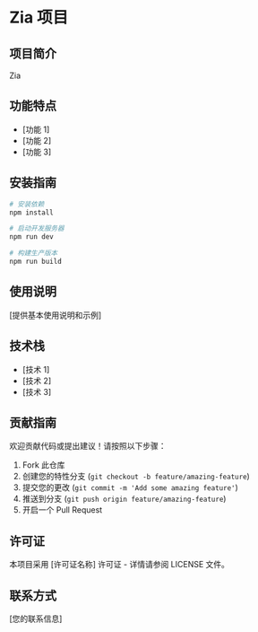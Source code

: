 # Zia 项目

## 项目简介
Zia

## 功能特点
- [功能 1]
- [功能 2]
- [功能 3]

## 安装指南
```bash
# 安装依赖
npm install

# 启动开发服务器
npm run dev

# 构建生产版本
npm run build
```

## 使用说明
[提供基本使用说明和示例]

## 技术栈
- [技术 1]
- [技术 2]
- [技术 3]

## 贡献指南
欢迎贡献代码或提出建议！请按照以下步骤：
1. Fork 此仓库
2. 创建您的特性分支 (`git checkout -b feature/amazing-feature`)
3. 提交您的更改 (`git commit -m 'Add some amazing feature'`)
4. 推送到分支 (`git push origin feature/amazing-feature`)
5. 开启一个 Pull Request

## 许可证
本项目采用 [许可证名称] 许可证 - 详情请参阅 LICENSE 文件。

## 联系方式
[您的联系信息] 